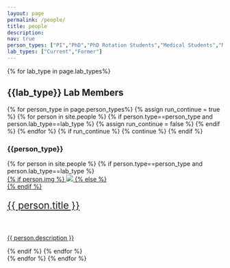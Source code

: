 ```yaml
---
layout: page
permalink: /people/
title: people
description:
nav: true
person_types: ["PI","PhD","PhD Rotation Students","Medical Students","Master's","Undergraduates","High School Summer","Collaborators"]
lab_types: ["Current","Former"]
---
```

{% for lab_type in page.lab_types%}
<h2>{{lab_type}} Lab Members</h2>
{% for person_type in page.person_types%}
    {% assign run_continue = true %}
    {% for person in site.people %}
        {% if person.type==person_type and person.lab_type==lab_type %}
            {% assign run_continue = false %}    
        {% endif %}
    {% endfor %}
    {% if run_continue %}
        {% continue %}
    {% endif %}
<h3>{{person_type}}</h3>
{% for person in site.people %}
{% if person.type==person_type and person.lab_type==lab_type %}
<div class="person">
    <div class="thumbnail">
        <a href="{{ person.url | prepend: site.baseurl | prepend: site.url }}">
        {% if person.img %}
        <img class="thumbnail" src="{{ person.img | prepend: site.baseurl | prepend: site.url }}"/>
        {% else %}
        <div class="thumbnail blankbox"></div>
        {% endif %}    
        <span>
            <p style="font-size:160%">{{ person.title }}</p>
            <br/>
            <p>{{ person.description }}</p>
        </span>
        </a>
    </div>
</div>
{% endif %}
{% endfor %}
<br clear="all" />
{% endfor %}
{% endfor %}
